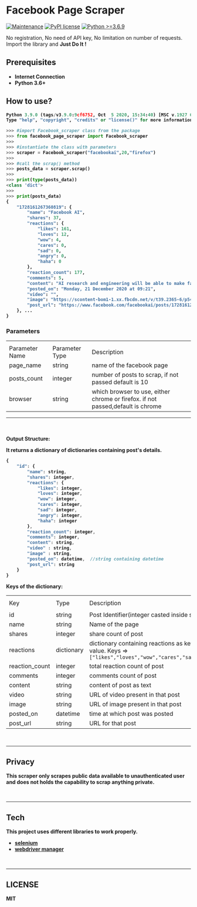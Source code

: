 <h1> Facebook Page Scraper </h1>

[![Maintenance](https://img.shields.io/badge/Maintained-Yes-green.svg)](https://GitHub.com/Naereen/StrapDown.js/graphs/commit-activity)
[![PyPI license](https://img.shields.io/pypi/l/ansicolortags.svg)](https://pypi.python.org/pypi/ansicolortags/) [![Python >=3.6.9](https://img.shields.io/badge/python-3.6+-blue.svg)](https://www.python.org/downloads/release/python-376/)

<p> No registration, No need of API key, No limitation on number of requests. Import the library and <b> Just Do It !<b> </p>

<h2> Prerequisites </h2>

- Internet Connection
- Python 3.6+

<h2> How to use? </h2>



```python
Python 3.9.0 (tags/v3.9.0:9cf6752, Oct  5 2020, 15:34:40) [MSC v.1927 64 bit (AMD64)] on win32
Type "help", "copyright", "credits" or "license()" for more information.

>>> #import Facebook_scraper class from the package
>>> from facebook_page_scraper import Facebook_scraper
>>>
>>> #instantiate the class with parameters
>>> scraper = Facebook_scraper("facebookai",20,"firefox")
>>>
>>> #call the scrap() method 
>>> posts_data = scraper.scrap()
>>>
>>> print(type(posts_data))
<class 'dict'>
>>>
>>> print(posts_data)
{
    "1728161267360819": {
        "name": "Facebook AI",
        "shares": 37,
        "reactions": {
            "likes": 161,
            "loves": 12,
            "wow": 4,
            "cares": 0,
            "sad": 0,
            "angry": 0,
            "haha": 0
        },
        "reaction_count": 177,
        "comments": 5,
        "content": "AI research and engineering will be able to make faster progress if we have a single set of standardized, interchangeable building blocks across many different AI subfields. We\u2019re reengineering our platforms, using our open source Hydra framework for configs, and offering greater integration with PyTorch Lightning.",
        "posted_on": "Monday, 21 December 2020 at 09:21",
        "video": "",
        "image": "https://scontent-bom1-1.xx.fbcdn.net/v/t39.2365-6/p540x282/132047078_1217442611984557_3425272022547601475_n.jpg?_nc_cat=101&ccb=2&_nc_sid=eaa83b&_nc_ohc=0f6cxeLj7VoAX-pKjjW&_nc_ht=scontent-bom1-1.xx&tp=6&oh=9031cd06a980b2370cff031be5227d3b&oe=600622A5",
        "post_url": "https://www.facebook.com/facebookai/posts/1728161267360819"
    }, ...
}
```

<h3> Parameters </h3>
<table>
<th>
<tr>
<td> Parameter Name </td>
<td> Parameter Type </td>
<td> Description </td>
</tr>
</th>

<tr>
<td>
page_name
</td>
<td>
string
</td>
<td>
name of the facebook page
</td>
</tr>

<tr>
<td>
posts_count
</td>
<td>
integer
</td>
<td>
number of posts to scrap, if not passed default is 10
</td>
</tr>

<tr>
<td>
browser
</td>
<td>
string
</td>
<td>
which browser to use, either chrome or firefox. if not passed,default is chrome
</td>
</tr>

</table>

<hr>
<br>
<br>
Output Structure:

It returns a dictionary of dictionaries containing post's details.

``` javascript
{
    "id": {
        "name": string,    
        "shares": integer,
        "reactions": {
            "likes": integer,
            "loves": integer,
            "wow": integer,
            "cares": integer,
            "sad": integer,
            "angry": integer,
            "haha": integer
        },
        "reaction_count": integer,
        "comments": integer,
        "content": string,
        "video" : string,
        "image" : string,
        "posted_on": datetime,  //string containing datetime
        "post_url": string
    }
}

```


Keys of the dictionary:
<table>
<th>
<tr>

<td>
Key
</td>



<td>
Type
</td>

<td>
Description
</td>

<tr>
</th>


<td>
<tr>

<td>
id
</td>
<td>
string
</td>
<td>
Post Identifier(integer casted inside string)
</td>
</tr>

</td>

<tr>
<td>
name
</td>
<td>
string
</td>
<td>
Name of the page
</td>
</tr>

<tr>
<td>
shares
</td>
<td>
integer
</td>
<td>
share count of post
</td>
</tr>

<tr>
<td>
reactions
</td>
<td>
dictionary
</td>
<td>
dictionary containing reactions as keys and its count as value. Keys => <code> ["likes","loves","wow","cares","sad","angry","haha"] </code> 
</td>
</tr>

<tr>
<td>
reaction_count
</td>
<td>
integer
</td>
<td>
total reaction count of post
</td>
</tr>


<tr>
<td>
comments
</td>
<td>
integer
</td>
<td>
comments count of post
</td>
</tr>

<tr>
<td>
content
</td>
<td>
 string
</td>
<td>
content of post as text
</td>
</tr>

<tr>
<td>
video
</td>
<td>
 string
</td>
<td>
URL of video present in that post
</td>
</tr>


<tr>
<td>
image
</td>
<td>
 string
</td>
<td>
URL of image present in that post
</td>
</tr>

<tr>
<td>
posted_on
</td>
<td>
datetime
</td>
<td>
time at which post was posted
</td>
</tr>

<tr>
<td>
post_url
</td>
<td>
string
</td>
<td>
URL for that post
</td>
</tr>


</table>
<br>
<hr>
<h2> Privacy </h2>

<p> This scraper only scrapes public data available to unauthenticated user and does not holds the capability to scrap anything private. </p>

<br>
<hr>
<h2> Tech </h2>
<p>This project uses different libraries to work properly.</p>
<ul>
<li> <a href="https://www.selenium.dev/">selenium</a>
<li> <a href="https://pypi.org/project/webdriver-manager/">webdriver manager</a>
</ul>
<br>
<hr>


<h2> LICENSE </h2>
MIT